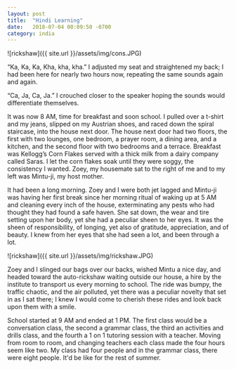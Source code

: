 ```yaml
---
layout: post
title:  "Hindi Learning"
date:   2018-07-04 00:09:50 -0700
category: india
---
```


![rickshaw]({{ site.url }}/assets/img/cons.JPG)

“Ka, Ka, Ka, Kha, kha, kha.” 
I adjusted my seat and straightened my back; I had been here for nearly two hours now, repeating the same sounds again and again. 

“Ca, Ja, Ca, Ja.”
I crouched closer to the speaker hoping the sounds would differentiate themselves.

It was now 8 AM, time for breakfast and soon school. I pulled over a t-shirt and my jeans, slipped on my Austrian shoes, and raced down the spiral staircase, into the house next door. The house next door had two floors, the first with two lounges, one bedroom, a prayer room, a dining area, and a kitchen, and the second floor with two bedrooms and a terrace. Breakfast was Kellogg’s Corn Flakes served with a thick milk from a dairy company called Saras. I let the corn flakes soak until they were soggy, the consistency I wanted. Zoey, my housemate sat to the right of me and to my left was Mintu-ji, my host mother. 

It had been a long morning. Zoey and I were both jet lagged and Mintu-ji was having her first break since her morning ritual of waking up at 5 AM and cleaning every inch of the house, exterminating any pests who had thought they had found a safe haven. She sat down, the wear and tire setting upon her body, yet she had a peculiar sheen to her eyes. It was the sheen of responsibility, of longing, yet also of gratitude, appreciation, and of beauty. I knew from her eyes that she had seen a lot, and been through a lot.

![rickshaw]({{ site.url }}/assets/img/rickshaw.JPG)

Zoey and I slinged our bags over our backs, wished Mintu a nice day, and headed toward the auto-rickshaw waiting outside our house, a hire by the institute to transport us every morning to school. The ride was bumpy, the traffic chaotic, and the air polluted, yet there was a peculiar novelty that set in as I sat there; I knew I would come to cherish these rides and look back upon them with a smile. 

School started at 9 AM and ended at 1 PM. The first class would be a conversation class, the second a grammar class, the third an activities and drills class, and the fourth a 1 on 1 tutoring session with a teacher. Moving from room to room, and changing teachers each class made the four hours seem like two. My class had four people and in the grammar class, there were eight people. It'd be like for the rest of summer. 







